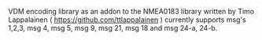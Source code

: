  VDM encoding library  as an addon to the NMEA0183 library written by Timo Lappalainen ( https://github.com/ttlappalainen )
 currently supports msg's 1,2,3, msg 4, msg 5, msg 9, msg 21,  msg 18 and msg 24-a, 24-b. 
